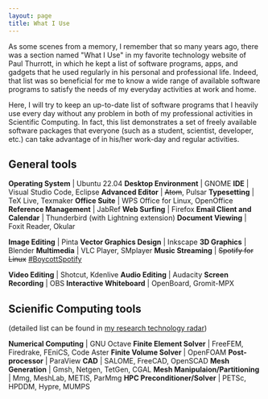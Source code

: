 ```yaml
---
layout: page
title: What I Use
---
```


As some scenes from a memory, I remember that so many years ago, there was a section named "What I Use" in my favorite technology website of Paul Thurrott, in which he kept a list of software programs, apps, and gadgets that he used regularly in his personal and professional life. Indeed, that list was so beneficial for me to know a wide range of available software programs to satisfy the needs of my everyday activities at work and home.

Here,  I will try to keep an up-to-date list of software programs that I heavily use every day without any problem in both of my professional activities in Scientific Computing. In fact, this list demonstrates a set of freely available software packages that everyone (such as a student, scientist, developer, etc.) can take advantage of in his/her work-day and regular activities.

## General tools

**Operating System** |  Ubuntu 22.04
**Desktop Environment** | GNOME
**IDE** | Visual Studio Code, Eclipse
**Advanced Editor** | ~~Atom~~, Pulsar
**Typesetting** | TeX Live, Texmaker
**Office Suite** | WPS Office for Linux, OpenOffice
**Reference Management** | JabRef
**Web Surfing** |  Firefox
**Email Client and Calendar** | Thunderbird (with Lightning extension)
**Document Viewing** | Foxit Reader, Okular
<!-- **Telecommunication**  | Skype for Linux -->
<!-- **Mind Managing** | XMind ZEN -->
**Image Editing** | Pinta
**Vector Graphics Design** | Inkscape
**3D Graphics** | Blender
**Multimedia** | VLC Player, SMplayer
**Music Streaming** | ~~Spotify for Linux~~ [#BoycottSpotify](https://twitter.com/search?q=%23boycottspotify)
<!-- **Download Manager** | uGet -->
**Video Editing** | Shotcut, Kdenlive
**Audio Editing** | Audacity
**Screen Recording** | OBS
**Interactive Whiteboard** | OpenBoard, Gromit-MPX
<!-- **Hardware Monitoring** | Psensor -->


## Scienific Computing tools

(detailed list can be found in [my research technology radar](https://mbarzegary.github.io/research-tech-radar/))

**Numerical Computing** | GNU Octave
**Finite Element Solver** | FreeFEM, Firedrake, FEniCS, Code Aster
**Finite Volume Solver** | OpenFOAM
**Post-processor** | ParaView
**CAD** | SALOME, FreeCAD, OpenSCAD
**Mesh Generation** | Gmsh, Netgen, TetGen, CGAL
**Mesh Manipulaion/Partitioning** | Mmg, MeshLab, METIS, ParMmg
**HPC Preconditioner/Solver** | PETSc, HPDDM, Hypre, MUMPS
